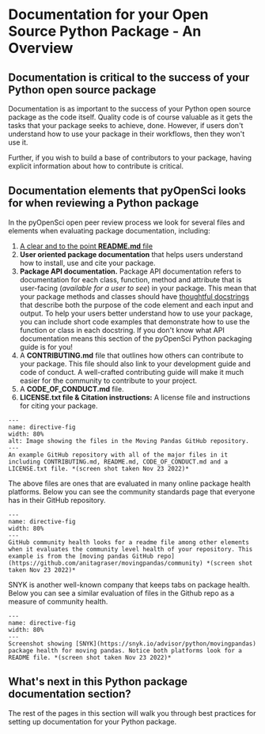 # Documentation for your Open Source Python Package - An Overview


## Documentation is critical to the success of your Python open source package 

Documentation is as important to the success of your Python open source package 
as the code itself. Quality code is of course valuable as it gets the tasks 
that your package seeks to achieve, done. However, if users don't understand 
how to use your package in their workflows, then they won't use it. 

Further, if you wish to build a base of contributors to your package, having 
explicit information about how to contribute is critical.

## Documentation elements that pyOpenSci looks for when reviewing a Python package

In the pyOpenSci open peer review process we look for several files and elements
when evaluating package documentation, including:

1. [A clear and to the point **README.md** file](readme-file-best-practices)
2. **User oriented package documentation** that helps users understand how to install, use and cite your package. 
3. **Package API documentation.** Package API documentation refers to documentation for each class, function, method and attribute that is user-facing (*available for a user to see*) in your package. This mean that your package methods and classes should have [thoughtful docstrings](https://pandas.pydata.org/docs/development/contributing_docstring.html) that describe both the purpose of the code element and each input and output. To help your users better understand how to use your package, you can include short code examples that demonstrate how to use the function or class in each docstring. If you don't know what API documentation means this section of the pyOpenSci Python packaging guide is for you! 
4. A **CONTRIBUTING.md** file that outlines how others can contribute to your package. This file should also link to your development guide and code of conduct. A well-crafted contributing guide will make it much easier for the community to contribute to your project.
5. A **CODE_OF_CONDUCT.md** file.  
5. **LICENSE.txt file & Citation instructions:** A license file and instructions for citing your package. 



```{figure} ../images/moving-pandas-python-package-github-main-repo.png
---
name: directive-fig
width: 80%
alt: Image showing the files in the Moving Pandas GitHub repository. 
---
An example GitHub repository with all of the major files in it including CONTRIBUTING.md, README.md, CODE_OF_CONDUCT.md and a LICENSE.txt file. *(screen shot taken Nov 23 2022)*
```

The above files are ones that are evaluated in many online package health
platforms. Below you can see the community standards page that everyone 
has in their GitHub repository. 

```{figure} ../images/moving-pandas-python-package-github-community-standards.png
---
name: directive-fig
width: 80%
---
GitHub community health looks for a readme file among other elements when it evaluates the community level health of your repository. This example is from the [moving pandas GitHub repo](https://github.com/anitagraser/movingpandas/community) *(screen shot taken Nov 23 2022)*
```

SNYK is another well-known company that keeps tabs on package health.
Below you can see a similar evaluation of files in the Github repo as a 
measure of community health. 

```{figure} ../images/moving-pandas-python-package-snyk-health.png
---
name: directive-fig
width: 80%
---
Screenshot showing [SNYK](https://snyk.io/advisor/python/movingpandas) package health for moving pandas. Notice both platforms look for a README file. *(screen shot taken Nov 23 2022)*
```


## What's next in this Python package documentation section?

The rest of the pages in this section will walk you through best practices for setting up
documentation for your Python package.


<!-- # TODO LINK TO CI BUILD examples FOR Documentation - we have plenty in our repos already for folks to look at. -->


<!-- 
Commenting this out for now - it will be moved to another section

## Other recommendations
### Python version support
You should always be explicit about which versions of Python your package supports.
Keeping compatibility with old Python versions can be difficult as functionality changes.
A good rule of thumb is that the package should support, at least,
the latest three Python versions (e.g., 3.8, 3.7, 3.6).

### Code Style
pyOpenSci encourages authors to consult [PEP 8](https://www.python.org/dev/peps/pep-0008/) for information on how to style your code.

### Linting
An automatic linter (e.g. flake8) can help ensure your code is clean and free of syntax errors. These can be integrated with your CI. -->


